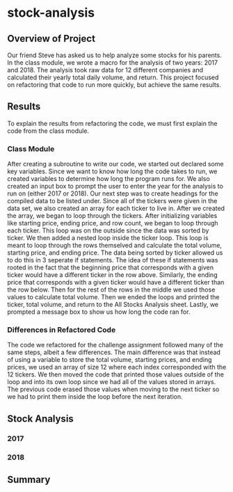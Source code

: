 # stock-analysis

## Overview of Project
Our friend Steve has asked us to help analyze some stocks for his parents. In the class module, we wrote a macro for the analysis of two years: 2017 and 2018. The analysis took raw data for 12 different companies and calculated their yearly total daily volume, and return. This project focused on refactoring that code to run more quickly, but achieve the same results.

## Results
To explain the results from refactoring the code, we must first explain the code from the class module.

### Class Module
After creating a subroutine to write our code, we started out declared some key variables. Since we want to know how long the code takes to run, we created variables to determine how long the program runs for. We also created an input box to prompt the user to enter the year for the analysis to run on (either 2017 or 2018). Our next step was to create headings for the compiled data to be listed under. Since all of the tickers were given in the data set, we also created an array for each ticker to live in. After we created the array, we began to loop through the tickers. After initializing variables like starting price, ending price, and row count, we began to loop through each ticker. This loop was on the outside since the data was sorted by ticker. We then added a nested loop inside the ticker loop. This loop is meant to loop through the rows themselved and calculate the total volume, starting price, and ending price. The data being sorted by ticker allowed us to do this in 3 seperate if statements. The idea of these if statements was rooted in the fact that the beginning price that corresponds with a given ticker would have a different ticker in the row above. Similarly, the ending price that corresponds with a given ticker would have a different ticker than the row below. Then for the rest of the rows in the middle we used those values to calculate total volume. Then we ended the loops and printed the ticker, total volume, and return to the All Stocks Analysis sheet. Lastly, we prompted a message box to show us how long the code ran for.

### Differences in Refactored Code
The code we refactored for the challenge assignment followed many of the same steps, albeit a few differences. The main difference was that instead of using a variable to store the total volume, starting prices, and ending prices, we used an array of size 12 where each index corresponded with the 12 tickers. We then moved the code that printed those values outside of the loop and into its own loop since we had all of the values stored in arrays. The previous code erased those values when moving to the next ticker so we had to print them inside the loop before the next iteration.

[//]: # (add images)

## Stock Analysis

### 2017

### 2018


## Summary

[//]: # (advantages and disadvantages of refactoring code in general: more efficient, less run time, but takes time to refactor and may not necessarily make it better)

[//]: # (advantages and disadvantages of original and refactored script: able to recall all elements in array for refactored, quicker runtime in refactored. Took about 5 hours to run one second quicker)
